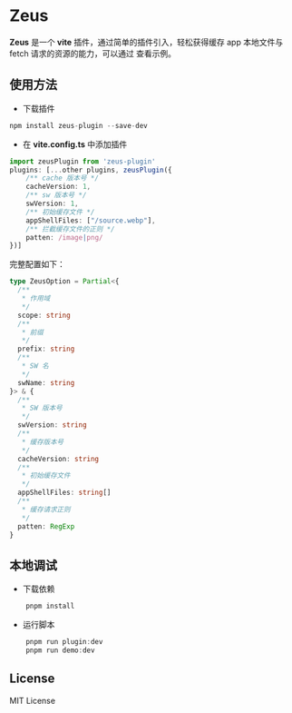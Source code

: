 # Zeus

**Zeus** 是一个 **vite** 插件，通过简单的插件引入，轻松获得缓存 app 本地文件与 fetch 请求的资源的能力，可以通过 []() 查看示例。

## 使用方法

* 下载插件
```javascript
npm install zeus-plugin --save-dev
```
* 在 **vite.config.ts** 中添加插件

```typescript
import zeusPlugin from 'zeus-plugin'
plugins: [...other plugins, zeusPlugin({
    /** cache 版本号 */
    cacheVersion: 1,
    /** sw 版本号 */
    swVersion: 1,
    /** 初始缓存文件 */
    appShellFiles: ["/source.webp"],
    /** 拦截缓存文件的正则 */
    patten: /image|png/
})]
```

完整配置如下：

```typescript
type ZeusOption = Partial<{
  /**
   * 作用域
   */
  scope: string
  /**
   * 前缀
   */
  prefix: string
  /**
   * SW 名
   */
  swName: string
}> & {
  /**
   * SW 版本号
   */
  swVersion: string
  /**
   * 缓存版本号
   */
  cacheVersion: string
  /**
   * 初始缓存文件
   */
  appShellFiles: string[]
  /**
   * 缓存请求正则
   */
  patten: RegExp
}
```

## 本地调试

* 下载依赖
```javascript
    pnpm install
```
* 运行脚本
```javascript
    pnpm run plugin:dev
    pnpm run demo:dev
```

## License

MIT License